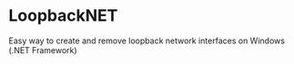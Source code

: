 # LoopbackNET
Easy way to create and remove loopback network interfaces on Windows (.NET Framework)
